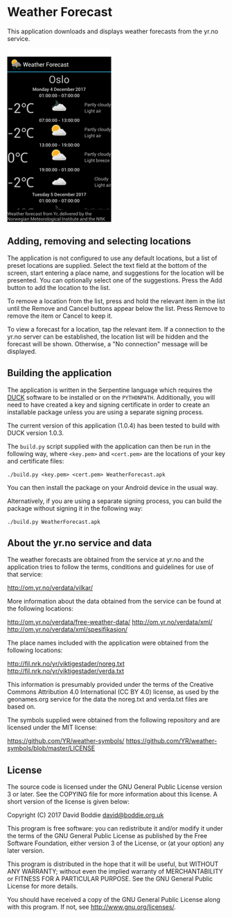 Weather Forecast
================

This application downloads and displays weather forecasts from the yr.no
service.

![A screenshot of the application](docs/screenshot.png)

Adding, removing and selecting locations
----------------------------------------

The application is not configured to use any default locations, but a list of
preset locations are supplied. Select the text field at the bottom of the
screen, start entering a place name, and suggestions for the location will be
presented. You can optionally select one of the suggestions. Press the Add
button to add the location to the list.

To remove a location from the list, press and hold the relevant item in the
list until the Remove and Cancel buttons appear below the list. Press Remove to
remove the item or Cancel to keep it.

To view a forecast for a location, tap the relevant item. If a connection to
the yr.no server can be established, the location list will be hidden and the
forecast will be shown. Otherwise, a "No connection" message will be displayed.

Building the application
------------------------

The application is written in the Serpentine language which requires the
[DUCK](http://www.boddie.org.uk/david/Projects/Python/DUCK/README.html)
software to be installed or on the `PYTHONPATH`. Additionally, you will need
to have created a key and signing certificate in order to create an installable
package unless you are using a separate signing process.

The current version of this application (1.0.4) has been tested to build with
DUCK version 1.0.3.

The `build.py` script supplied with the application can then be run in the
following way, where `<key.pem>` and `<cert.pem>` are the locations of your
key and certificate files:

```\
./build.py <key.pem> <cert.pem> WeatherForecast.apk
```

You can then install the package on your Android device in the usual way.

Alternatively, if you are using a separate signing process, you can build the
package without signing it in the following way:

```\
./build.py WeatherForecast.apk
```

About the yr.no service and data
--------------------------------

The weather forecasts are obtained from the service at yr.no and the
application tries to follow the terms, conditions and guidelines for use of
that service:

http://om.yr.no/verdata/vilkar/

More information about the data obtained from the service can be found at the
following locations:

http://om.yr.no/verdata/free-weather-data/
http://om.yr.no/verdata/xml/
http://om.yr.no/verdata/xml/spesifikasjon/

The place names included with the application were obtained from the following
locations:

http://fil.nrk.no/yr/viktigestader/noreg.txt
http://fil.nrk.no/yr/viktigestader/verda.txt

This information is presumably provided under the terms of the Creative Commons
Attribution 4.0 International (CC BY 4.0) license, as used by the geonames.org
service for the data the noreg.txt and verda.txt files are based on.

The symbols supplied were obtained from the following repository and are
licensed under the MIT license:

https://github.com/YR/weather-symbols/
https://github.com/YR/weather-symbols/blob/master/LICENSE

License
-------

The source code is licensed under the GNU General Public License version 3 or
later. See the COPYING file for more information about this license. A short
version of the license is given below:

Copyright (C) 2017 David Boddie <david@boddie.org.uk>

This program is free software: you can redistribute it and/or modify
it under the terms of the GNU General Public License as published by
the Free Software Foundation, either version 3 of the License, or
(at your option) any later version.

This program is distributed in the hope that it will be useful,
but WITHOUT ANY WARRANTY; without even the implied warranty of
MERCHANTABILITY or FITNESS FOR A PARTICULAR PURPOSE.  See the
GNU General Public License for more details.

You should have received a copy of the GNU General Public License
along with this program.  If not, see <http://www.gnu.org/licenses/>.
